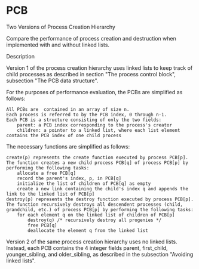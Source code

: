 # PCB
Two Versions of Process Creation Hierarchy

Compare the performance of process creation and destruction when implemented with and without linked lists.

Description

Version 1 of the process creation hierarchy uses linked lists to keep track of child processes as described in section "The process control block", subsection "The PCB data structure".

For the purposes of performance evaluation, the PCBs are simplified as follows:

    All PCBs are  contained in an array of size n.
    Each process is referred to by the PCB index, 0 through n-1.
    Each PCB is a structure consisting of only the two fields:
        parent: a PCB index corresponding to the process's creator
        children: a pointer to a linked list, where each list element contains the PCB index of one child process

The necessary functions are simplified as follows:

    create(p) represents the create function executed by process PCB[p]. The function creates a new child process PCB[q] of process PCB[p] by performing the following tasks:
        allocate a free PCB[q]
        record the parent's index, p, in PCB[q]
        initialize the list of children of PCB[q] as empty
        create a new link containing the child's index q and appends the link to the linked list of PCB[p]
    destroy(p) represents the destroy function executed by process PCB[p]. The function recursively destroys all descendent processes (child, grandchild, etc.) of process PCB[p] by performing the following tasks:
        for each element q on the linked list of children of PCB[p]
            destroy(q) /* recursively destroy all progenies */
            free PCB[q]
            deallocate the element q from the linked list

Version 2 of the same process creation hierarchy uses no linked lists. Instead, each PCB contains the 4 integer fields parent, first_child, younger_sibling, and older_sibling, as described in the subsection "Avoiding linked lists".
